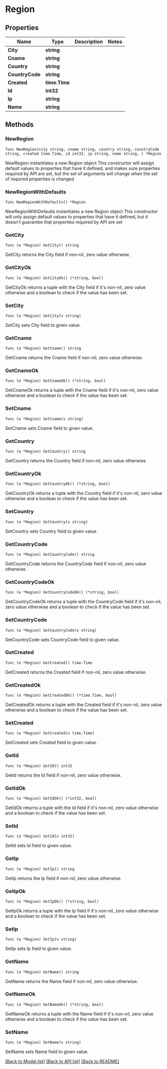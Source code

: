 # Region

## Properties

Name | Type | Description | Notes
------------ | ------------- | ------------- | -------------
**City** | **string** |  | 
**Cname** | **string** |  | 
**Country** | **string** |  | 
**CountryCode** | **string** |  | 
**Created** | **time.Time** |  | 
**Id** | **int32** |  | 
**Ip** | **string** |  | 
**Name** | **string** |  | 

## Methods

### NewRegion

`func NewRegion(city string, cname string, country string, countryCode string, created time.Time, id int32, ip string, name string, ) *Region`

NewRegion instantiates a new Region object
This constructor will assign default values to properties that have it defined,
and makes sure properties required by API are set, but the set of arguments
will change when the set of required properties is changed

### NewRegionWithDefaults

`func NewRegionWithDefaults() *Region`

NewRegionWithDefaults instantiates a new Region object
This constructor will only assign default values to properties that have it defined,
but it doesn't guarantee that properties required by API are set

### GetCity

`func (o *Region) GetCity() string`

GetCity returns the City field if non-nil, zero value otherwise.

### GetCityOk

`func (o *Region) GetCityOk() (*string, bool)`

GetCityOk returns a tuple with the City field if it's non-nil, zero value otherwise
and a boolean to check if the value has been set.

### SetCity

`func (o *Region) SetCity(v string)`

SetCity sets City field to given value.


### GetCname

`func (o *Region) GetCname() string`

GetCname returns the Cname field if non-nil, zero value otherwise.

### GetCnameOk

`func (o *Region) GetCnameOk() (*string, bool)`

GetCnameOk returns a tuple with the Cname field if it's non-nil, zero value otherwise
and a boolean to check if the value has been set.

### SetCname

`func (o *Region) SetCname(v string)`

SetCname sets Cname field to given value.


### GetCountry

`func (o *Region) GetCountry() string`

GetCountry returns the Country field if non-nil, zero value otherwise.

### GetCountryOk

`func (o *Region) GetCountryOk() (*string, bool)`

GetCountryOk returns a tuple with the Country field if it's non-nil, zero value otherwise
and a boolean to check if the value has been set.

### SetCountry

`func (o *Region) SetCountry(v string)`

SetCountry sets Country field to given value.


### GetCountryCode

`func (o *Region) GetCountryCode() string`

GetCountryCode returns the CountryCode field if non-nil, zero value otherwise.

### GetCountryCodeOk

`func (o *Region) GetCountryCodeOk() (*string, bool)`

GetCountryCodeOk returns a tuple with the CountryCode field if it's non-nil, zero value otherwise
and a boolean to check if the value has been set.

### SetCountryCode

`func (o *Region) SetCountryCode(v string)`

SetCountryCode sets CountryCode field to given value.


### GetCreated

`func (o *Region) GetCreated() time.Time`

GetCreated returns the Created field if non-nil, zero value otherwise.

### GetCreatedOk

`func (o *Region) GetCreatedOk() (*time.Time, bool)`

GetCreatedOk returns a tuple with the Created field if it's non-nil, zero value otherwise
and a boolean to check if the value has been set.

### SetCreated

`func (o *Region) SetCreated(v time.Time)`

SetCreated sets Created field to given value.


### GetId

`func (o *Region) GetId() int32`

GetId returns the Id field if non-nil, zero value otherwise.

### GetIdOk

`func (o *Region) GetIdOk() (*int32, bool)`

GetIdOk returns a tuple with the Id field if it's non-nil, zero value otherwise
and a boolean to check if the value has been set.

### SetId

`func (o *Region) SetId(v int32)`

SetId sets Id field to given value.


### GetIp

`func (o *Region) GetIp() string`

GetIp returns the Ip field if non-nil, zero value otherwise.

### GetIpOk

`func (o *Region) GetIpOk() (*string, bool)`

GetIpOk returns a tuple with the Ip field if it's non-nil, zero value otherwise
and a boolean to check if the value has been set.

### SetIp

`func (o *Region) SetIp(v string)`

SetIp sets Ip field to given value.


### GetName

`func (o *Region) GetName() string`

GetName returns the Name field if non-nil, zero value otherwise.

### GetNameOk

`func (o *Region) GetNameOk() (*string, bool)`

GetNameOk returns a tuple with the Name field if it's non-nil, zero value otherwise
and a boolean to check if the value has been set.

### SetName

`func (o *Region) SetName(v string)`

SetName sets Name field to given value.



[[Back to Model list]](../README.md#documentation-for-models) [[Back to API list]](../README.md#documentation-for-api-endpoints) [[Back to README]](../README.md)


